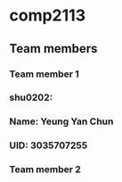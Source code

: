 # comp2113
## Team members
### Team member 1
### shu0202:
### Name: Yeung Yan Chun
### UID: 3035707255
### Team member 2


